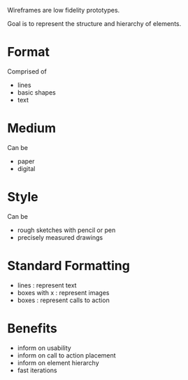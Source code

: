 Wireframes are low fidelity prototypes.

Goal is to represent the structure and hierarchy of elements.

# Format

Comprised of

- lines
- basic shapes
- text

# Medium

Can be

- paper
- digital

# Style

Can be

- rough sketches with pencil or pen
- precisely measured drawings

# Standard Formatting

- lines : represent text
- boxes with x : represent images
- boxes : represent calls to action

# Benefits

- inform on usability
- inform on call to action placement
- inform on element hierarchy
- fast iterations
